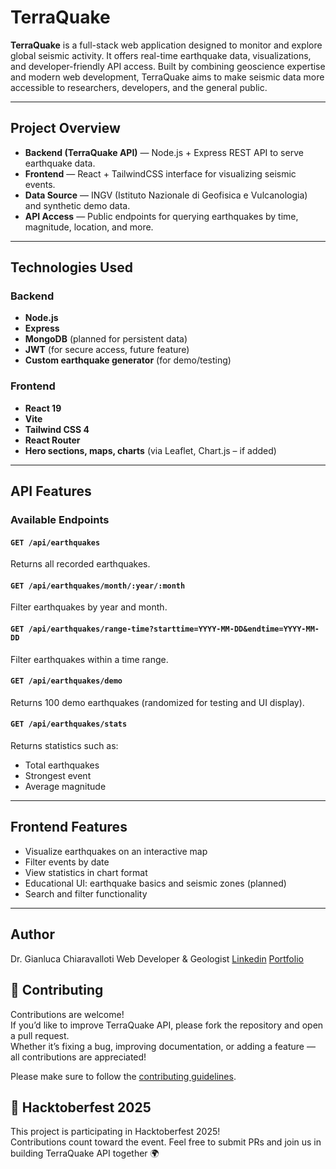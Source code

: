 # TerraQuake

**TerraQuake** is a full-stack web application designed to monitor and explore global seismic activity. It offers real-time earthquake data, visualizations, and developer-friendly API access. Built by combining geoscience expertise and modern web development, TerraQuake aims to make seismic data more accessible to researchers, developers, and the general public.

---

## Project Overview

- **Backend (TerraQuake API)** — Node.js + Express REST API to serve earthquake data.
- **Frontend** — React + TailwindCSS interface for visualizing seismic events.
- **Data Source** — INGV (Istituto Nazionale di Geofisica e Vulcanologia) and synthetic demo data.
- **API Access** — Public endpoints for querying earthquakes by time, magnitude, location, and more.

---

## Technologies Used

### Backend

- **Node.js**
- **Express**
- **MongoDB** (planned for persistent data)
- **JWT** (for secure access, future feature)
- **Custom earthquake generator** (for demo/testing)

### Frontend

- **React 19**
- **Vite**
- **Tailwind CSS 4**
- **React Router**
- **Hero sections, maps, charts** (via Leaflet, Chart.js – if added)

---

## API Features

### Available Endpoints

#### `GET /api/earthquakes`
Returns all recorded earthquakes.

#### `GET /api/earthquakes/month/:year/:month`
Filter earthquakes by year and month.

#### `GET /api/earthquakes/range-time?starttime=YYYY-MM-DD&endtime=YYYY-MM-DD`
Filter earthquakes within a time range.

#### `GET /api/earthquakes/demo`
Returns 100 demo earthquakes (randomized for testing and UI display).

#### `GET /api/earthquakes/stats`
Returns statistics such as:
- Total earthquakes
- Strongest event
- Average magnitude

---

## Frontend Features

- Visualize earthquakes on an interactive map
- Filter events by date
- View statistics in chart format
- Educational UI: earthquake basics and seismic zones (planned)
- Search and filter functionality

---

## Author
Dr. Gianluca Chiaravalloti
Web Developer & Geologist
[Linkedin]() [Portfolio](https://portfolio-gianluca-phi.vercel.app/)

## 🤝 Contributing

Contributions are welcome!  
If you’d like to improve TerraQuake API, please fork the repository and open a pull request.  
Whether it’s fixing a bug, improving documentation, or adding a feature — all contributions are appreciated!  

Please make sure to follow the [contributing guidelines](CONTRIBUTING.md).

## 🎉 Hacktoberfest 2025

This project is participating in Hacktoberfest 2025!  
Contributions count toward the event. Feel free to submit PRs and join us in building TerraQuake API together 🌍  

